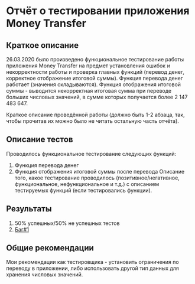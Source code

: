 # Отчёт о тестировании приложения Money Transfer

## Краткое описание

26.03.2020 было произведено функциональное тестирование работы приложения Money Transfer на предмет установления ошибок и некорректности работы и проверка главных функций (перевод денег, корректное отображение итоговой суммы).
Функция перевода денег работает (значения складываются).
Функция отображения итоговой суммы - выводится некорректная итоговая сумма при переводе больших числовых значений, в сумме которых получается более 2 147 483 647.    

Краткое описание проведённой работы (должно быть 1-2 абзаца, так, чтобы прочитав их можно было не читать остальную часть отчёта).

## Описание тестов
Проводилось функциональное тестирование следующих функций: 
1. Функция перевода денег 
2. Функция отображения итоговой суммы после перевода
Описание того, какое тестирование проводилось (позитивное/негативное, функциональное, нефункциональное и т.д.) с описанием тестируемых функций (если тестировались функции).

## Результаты

1. 50% успешных/50% не успешных тестов
2. [Баг#1](https://github.com/Odium-Mundi/Money-Transfer/issues/1)

## Общие рекомендации

Мои рекомендации как тестировщика - установить ограничения по переводу в приложении, либо использовать другой тип данных для хранения числовых значений.
